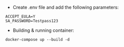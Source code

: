 - Create .env file and add the following parameters:
```
ACCEPT_EULA=Y
SA_PASSWORD=Testpass123
```
- Building & running container:
```
docker-compose up --build -d
```
